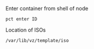 Enter container from shell of node
```shell
pct enter ID
```


Location of ISOs
```bash
/var/lib/vz/template/iso
```